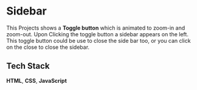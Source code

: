 # Sidebar
This Projects shows a **Toggle button** which is animated to zoom-in and zoom-out.
Upon Clicking the toggle button a sidebar appears on the left.
This toggle button could be use to close the side bar too, or you can click on the close to close the sidebar.

## Tech Stack 
**HTML**, **CSS**, **JavaScript**
